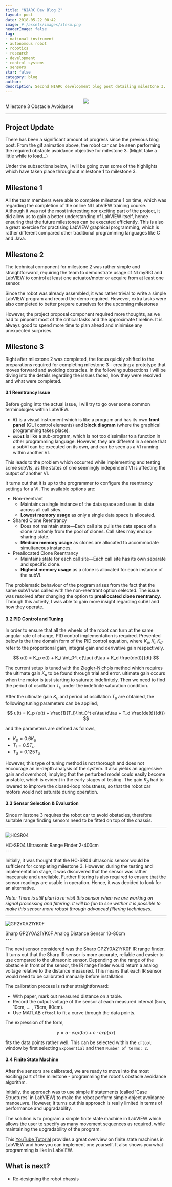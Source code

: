 ```yaml
---
title: "NIARC Dev Blog 2"
layout: post
date: 2018-05-22 08:42
image: # /assets/images/iterm.png
headerImage: false
tag:
- national instrument
- autonomous robot
- robotics
- research
- development
- control systems
- sensors
star: false
category: blog
author:
description: Second NIARC development blog post detailing milestone 3.
---
```


<div style="text-align:center"><img src ="/assets/gifs/obs_avoidance.gif" /></div>
<figcaption class="caption">Milestone 3 Obstacle Avoidance</figcaption>

---

## Project Update

There has been a significant amount of progress since the previous blog post. From the gif animation above, the robot car can be seen performing the required obstacle avoidance objective for milestone 3. (Might take a little while to load...)

Under the subsections below, I will be going over some of the highlights which have taken place throughout milestone 1 to milestone 3.

## Milestone 1

All the team members were able to complete milestone 1 on time, which was regarding the completion of the online NI LabVIEW training course. Although it was not the most interesting nor exciting part of the project, it did allow us to gain a better understanding of LabVIEW itself, hence ensuring that the future milestones can be executed efficiently. This is also a great exercise for practising LabVIEW graphical programming, which is rather different compared other traditional programming languages like C and Java.

## Milestone 2

The technical component for milestone 2 was rather simple and straightforward, requiring the team to demonstrate usage of NI myRIO and LabVIEW to control at least one actuator/motor or acquire from at least one sensor.

Since the robot was already assembled, it was rather trivial to write a simple LabVIEW program and record the demo required. However, extra tasks were also completed to better prepare ourselves for the upcoming milestones

However, the project proposal component required more thoughts, as we had to pinpoint most of the critical tasks and the approximate timeline. It is always good to spend more time to plan ahead and minimise any unexpected surprises.

## Milestone 3

Right after milestone 2 was completed, the focus quickly shifted to the preparations required for completing milestone 3 - creating a prototype that moves forward and avoiding obstacles. In the following subsections I will be diving into the details regarding the issues faced, how they were resolved and what were completed.

#### 3.1 Reentrancy Issue

Before going into the actual issue, I will try to go over some common terminologies within LabVIEW.

* **`VI`** is a visual instrument which is like a program and has its own **front panel** (GUI control elements) and **block diagram** (where the graphical programming takes place).
* **`subVI`** is like a sub-program, which is not too dissimilar to a function in other programming language. However, they are different in a sense that a subVI can be executed on its own, and can be seen as a VI running within another VI.

This leads to the problem which occurred while implementing and testing some subVIs, as the states of one seemingly independent VI is affecting the output of another VI.

It turns out that it is up to the programmer to configure the reentrancy settings for a VI. The available options are:

* Non-reentrant
    - Maintains a single instance of the data space and uses its state across all call sites.
    - **Lowest memory usage** as only a single data space is allocated.
* Shared Clone Reentrancy
    - Does not maintain state—Each call site pulls the data space of a clone randomly from the pool of clones. Call sites may end up sharing state.
    - **Medium memory usage** as clones are allocated to accommodate simultaneous instances.
* Preallocated Clone Reentrancy
    - Maintains state for each call site—Each call site has its own separate and specific clone.
    - **Highest memory usage** as a clone is allocated for each instance of the subVI.

The problematic behaviour of the program arises from the fact that the same subVI was called with the non-reentrant option selected. The issue was resolved after changing the option to **preallocated clone reentrancy**. Through this activity, I was able to gain more insight regarding subVI and how they operate.

#### 3.2 PID Control and Tuning

In order to ensure that all the wheels of the robot can turn at the same angular rate of change, PID control implementation is required. Presented below is the time domain form of the PID control equation, where $K_p, K_i, K_d$ refer to the proportional gain, integral gain and derivative gain respectively.

$$ u(t) = K_p e(t) + K_i \int_0^t e(\tau) d\tau + K_d \frac{de(t)}{dt} $$

The current setup is tuned with the [Ziegler-Nichols](https://en.wikipedia.org/wiki/Ziegler%E2%80%93Nichols_method) method which requires the ultimate gain $K_u$ to be found through trial and error. ultimate gain occurs when the motor is just starting to saturate indefinitely. Then we need to find the period of oscillation $T_u$ under the indefinite saturation condition.

After the ultimate gain $K_u$ and period of oscillation $T_u$ are obtained, the following tuning parameters can be applied,

$$ u(t) = K_p (e(t) + \frac{1}{T_i}\int_0^t e(\tau)d\tau + T_d \frac{de(t)}{dt}) $$

and the parameters are defined as follows,
* $K_p = 0.6 K_u$
* $T_i = 0.5 T_u$
* $T_d = 0.125 T_u$

However, this type of tuning method is not thorough and does not encourage an in-depth analysis of the system. It also yields an aggressive gain and overshoot, implying that the perturbed model could easily become unstable, which is evident in the early stages of testing. The gain $K_p$ had to lowered to improve the closed-loop robustness, so that the robot car motors would not saturate during operation.

#### 3.3 Sensor Selection & Evaluation

Since milestone 3 requires the robot car to avoid obstacles, therefore suitable range finding sensors need to be fitted on top of the chassis.

---
![HCSR04](/assets/images/devblog2/hc-sr04.png)
<figcaption class="caption">HC-SR04 Ultrasonic Range Finder 2-400cm</figcaption>
---

Initially, it was thought that the HC-SR04 ultrasonic sensor would be sufficient for completing milestone 3. However, during the testing and implementation stage, it was discovered that the sensor was rather inaccurate and unreliable. Further filtering is also required to ensure that the sensor readings are usable in operation. Hence, it was decided to look for an alternative.

_Note: There is still plan to re-visit this sensor when we are working on signal processing and filtering. It will be fun to see wether it is possible to make this sensor more robust through advanced filtering techniques._

---
![GP2Y0A21YK0F](/assets/images/devblog2/sharp-ir.jpg)
<figcaption class="caption">Sharp GP2Y0A21YK0F Analog Distance Sensor 10-80cm</figcaption>
---

The next sensor considered was the Sharp GP2Y0A21YK0F IR range finder. It turns out that the Sharp IR sensor is more accurate, reliable and easier to use compared to the ultrasonic sensor. Depending on the range of the obstacle in front of the sensor, the IR range finder would return a analog voltage relative to the distance measured. This means that each IR sensor would need to be calibrated manually before installation.

The calibration process is rather straightforward:
* With paper, mark out measured distance on a table.
* Record the output voltage of the sensor at each measured interval (5cm, 10cm, ... , 75cm, 80cm).
* Use MATLAB `cftool` to fit a curve through the data points.

The expression of the form,

$$ y = a \cdot exp(bx) + c \cdot exp(dx) $$

fits the data points rather well. This can be selected within the `cftool` window by first selecting `Exponential` and then `Number of terms: 2`.

#### 3.4 Finite State Machine

After the sensors are calibrated, we are ready to move into the most exciting part of the milestone - programming the robot's obstacle avoidance algorithm.

Initially, the approach was to use simple if statements (called 'Case Structures' in LabVIEW) to make the robot perform simple object avoidance manoeuvre. However, it turns out this approach is really limited in terms of performance and upgradability.

The solution is to program a simple finite state machine in LabVIEW which allows the user to specify as many movement sequences as required, while maintaining the upgradability of the program.

This [YouTube Tutorial](https://www.youtube.com/watch?v=vtw6HMwaTIQ) provides a great overview on finite state machines in LabVIEW and how you can implement one yourself. It also shows you what programming is like in LabVIEW.

## What is next?
* Re-designing the robot chassis
